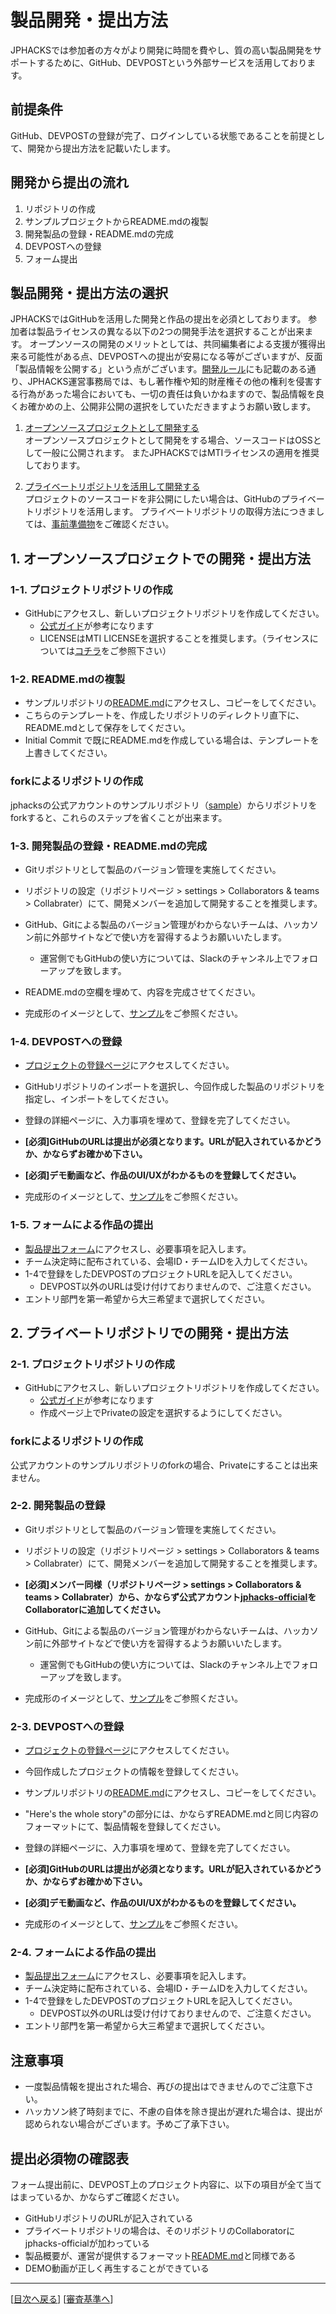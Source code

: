 # 製品開発・提出方法
JPHACKSでは参加者の方々がより開発に時間を費やし、質の高い製品開発をサポートするために、GitHub、DEVPOSTという外部サービスを活用しております。

## 前提条件
GitHub、DEVPOSTの登録が完了、ログインしている状態であることを前提として、開発から提出方法を記載いたします。

## 開発から提出の流れ

1. リポジトリの作成
2. サンプルプロジェクトからREADME.mdの複製
3. 開発製品の登録・README.mdの完成
4. DEVPOSTへの登録
5. フォーム提出

## 製品開発・提出方法の選択
JPHACKSではGitHubを活用した開発と作品の提出を必須としております。
参加者は製品ライセンスの異なる以下の2つの開発手法を選択することが出来ます。
オープンソースの開発のメリットとしては、共同編集者による支援が獲得出来る可能性がある点、DEVPOSTへの提出が安易になる等がございますが、反面「製品情報を公開する」という点がございます。[開発ルール](rule.md)にも記載のある通り、JPHACKS運営事務局では、もし著作権や知的財産権その他の権利を侵害する行為があった場合においても、一切の責任は負いかねますので、製品情報を良くお確かめの上、公開非公開の選択をしていただきますようお願い致します。

1. [オープンソースプロジェクトとして開発する](#section1)  
オープンソースプロジェクトとして開発をする場合、ソースコードはOSSとして一般に公開されます。
またJPHACKSではMTIライセンスの適用を推奨しております。

2. [プライベートリポジトリを活用して開発する](#section2)  
プロジェクトのソースコードを非公開にしたい場合は、GitHubのプライベートリポジトリを活用します。
プライベートリポジトリの取得方法につきましては、[事前準備物](tools.md)をご確認ください。

## <a name="section1">1. オープンソースプロジェクトでの開発・提出方法
### 1-1. プロジェクトリポジトリの作成
* GitHubにアクセスし、新しいプロジェクトリポジトリを作成してください。
  * [公式ガイド](https://guides.github.com/activities/hello-world/)が参考になります
  * LICENSEはMTI LICENSEを選択することを推奨します。（ライセンスについては[コチラ](https://help.github.com/articles/open-source-licensing/)をご参照下さい）

### 1-2. README.mdの複製
* サンプルリポジトリの[README.md](https://github.com/jphacks/sample/blame/master/README.md)にアクセスし、コピーをしてください。
* こちらのテンプレートを、作成したリポジトリのディレクトリ直下に、README.mdとして保存をしてください。
* Initial Commit で既にREADME.mdを作成している場合は、テンプレートを上書きしてください。

### forkによるリポジトリの作成
jphacksの公式アカウントのサンプルリポジトリ（[sample](https://github.com/jphacks/sample)）からリポジトリをforkすると、これらのステップを省くことが出来ます。

### 1-3. 開発製品の登録・README.mdの完成
* Gitリポジトリとして製品のバージョン管理を実施してください。
* リポジトリの設定（リポジトリページ > settings > Collaborators & teams > Collabrater）にて、開発メンバーを追加して開発することを推奨します。
* GitHub、Gitによる製品のバージョン管理がわからないチームは、ハッカソン前に外部サイトなどで使い方を習得するようお願いいたします。
  * 運営側でもGitHubの使い方については、Slackのチャンネル上でフォローアップを致します。
* README.mdの空欄を埋めて、内容を完成させてください。

* 完成形のイメージとして、[サンプル](https://github.com/jphacks/sample/tree/tum-music)をご参照ください。

### 1-4. DEVPOSTへの登録
* [プロジェクトの登録ページ](http://devpost.com/software/)にアクセスしてください。
* GitHubリポジトリのインポートを選択し、今回作成した製品のリポジトリを指定し、インポートをしてください。
* 登録の詳細ページに、入力事項を埋めて、登録を完了してください。
* **[必須]GitHubのURLは提出が必須となります。URLが記入されているかどうか、かならずお確かめ下さい。**
* **[必須]デモ動画など、作品のUI/UXがわかるものを登録してください。**

* 完成形のイメージとして、[サンプル](http://devpost.com/software/tum-music)をご参照ください。

### 1-5. フォームによる作品の提出
* [製品提出フォーム](https://docs.google.com/forms/d/1NmH8tDSldl1b_q5QyhVPEB-rnnedVGIHF-5upFwe7Dc/viewform)にアクセスし、必要事項を記入します。
* チーム決定時に配布されている、会場ID・チームIDを入力してください。
* 1-4で登録をしたDEVPOSTのプロジェクトURLを記入してください。
  * DEVPOST以外のURLは受け付けておりませんので、ご注意ください。
* エントリ部門を第一希望から大三希望まで選択してください。

## <a name="section2">2. プライベートリポジトリでの開発・提出方法
### 2-1. プロジェクトリポジトリの作成
* GitHubにアクセスし、新しいプロジェクトリポジトリを作成してください。
  * [公式ガイド](https://guides.github.com/activities/hello-world/)が参考になります
  * 作成ページ上でPrivateの設定を選択するようにしてください。

### forkによるリポジトリの作成
公式アカウントのサンプルリポジトリのforkの場合、Privateにすることは出来ません。

### 2-2. 開発製品の登録
* Gitリポジトリとして製品のバージョン管理を実施してください。
* リポジトリの設定（リポジトリページ > settings > Collaborators & teams > Collabrater）にて、開発メンバーを追加して開発することを推奨します。
* **[必須]メンバー同様（リポジトリページ > settings > Collaborators & teams > Collabrater）から、かならず公式アカウント[jphacks-official](https://github.com/jphacks-official)をCollaboratorに追加してください。**
* GitHub、Gitによる製品のバージョン管理がわからないチームは、ハッカソン前に外部サイトなどで使い方を習得するようお願いいたします。
  * 運営側でもGitHubの使い方については、Slackのチャンネル上でフォローアップを致します。

* 完成形のイメージとして、[サンプル](https://github.com/jphacks/sample/tree/tum-music)をご参照ください。

### 2-3. DEVPOSTへの登録
* [プロジェクトの登録ページ](http://devpost.com/software/)にアクセスしてください。
* 今回作成したプロジェクトの情報を登録してください。
* サンプルリポジトリの[README.md](https://github.com/jphacks/sample/blame/master/README.md)にアクセスし、コピーをしてください。
* "Here's the whole story"の部分には、かならずREADME.mdと同じ内容のフォーマットにて、製品情報を登録してください。
* 登録の詳細ページに、入力事項を埋めて、登録を完了してください。
* **[必須]GitHubのURLは提出が必須となります。URLが記入されているかどうか、かならずお確かめ下さい。**
* **[必須]デモ動画など、作品のUI/UXがわかるものを登録してください。**

* 完成形のイメージとして、[サンプル](http://devpost.com/software/tum-music)をご参照ください。

### 2-4. フォームによる作品の提出
* [製品提出フォーム](https://docs.google.com/forms/d/1NmH8tDSldl1b_q5QyhVPEB-rnnedVGIHF-5upFwe7Dc/viewform)にアクセスし、必要事項を記入します。
* チーム決定時に配布されている、会場ID・チームIDを入力してください。
* 1-4で登録をしたDEVPOSTのプロジェクトURLを記入してください。
  * DEVPOST以外のURLは受け付けておりませんので、ご注意ください。
* エントリ部門を第一希望から大三希望まで選択してください。

## 注意事項
* 一度製品情報を提出された場合、再びの提出はできませんのでご注意下さい。
* ハッカソン終了時刻までに、不慮の自体を除き提出が遅れた場合は、提出が認められない場合がございます。予めご了承下さい。

## 提出必須物の確認表
フォーム提出前に、DEVPOST上のプロジェクト内容に、以下の項目が全て当てはまっているか、かならずご確認ください。
- GitHubリポジトリのURLが記入されている
 - プライベートリポジトリの場合は、そのリポジトリのCollaboratorにjphacks-officialが加わっている
- 製品概要が、運営が提供するフォーマット[README.md](https://github.com/jphacks/sample/blame/master/README.md)と同様である
- DEMO動画が正しく再生することができている

--------------
[[目次へ戻る](../README.md)] [[審査基準へ](criteria.md)]
